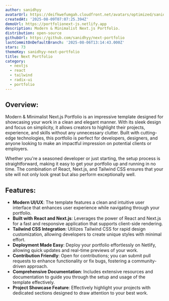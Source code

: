 ```yaml
---
author: sanidhyy
avatarUrl: https://deifkwefumgah.cloudfront.net/avatars/optimized/sanidhyy-next-portfolio-avatar-128.webp
createdAt: '2025-08-09T07:07:25.394Z'
demoUrl: https://portfolionext-js.netlify.app
description: Modern & Minimalist Next.js Portfolio.
distribution: open-source
githubUrl: https://github.com/sanidhyy/next-portfolio
lastCommitOnDefaultBranch: '2025-08-06T13:14:43.000Z'
stars: 73
themeKey: sanidhyy-next-portfolio
title: Next Portfolio
category:
  - nextjs
  - react
  - tailwind
  - radix-ui
  - portfolio
---
```

## Overview: 
Modern & Minimalist Next.js Portfolio is an impressive template designed for showcasing your work in a clean and elegant manner. With its sleek design and focus on simplicity, it allows creators to highlight their projects, experience, and skills without any unnecessary clutter. Built with cutting-edge technologies, this portfolio is perfect for developers, designers, and anyone looking to make an impactful impression on potential clients or employers.

Whether you're a seasoned developer or just starting, the setup process is straightforward, making it easy to get your portfolio up and running in no time. The combination of React, Next.js, and Tailwind CSS ensures that your site will not only look great but also perform exceptionally well.

## Features:
- **Modern UI/UX**: The template features a clean and intuitive user interface that enhances user experience while navigating through your portfolio.
- **Built with React and Next.js**: Leverages the power of React and Next.js for a fast and responsive application that supports client-side rendering.
- **Tailwind CSS Integration**: Utilizes Tailwind CSS for rapid design customization, allowing developers to create unique styles with minimal effort.
- **Deployment Made Easy**: Deploy your portfolio effortlessly on Netlify, allowing quick updates and real-time previews of your work.
- **Contribution Friendly**: Open for contributions; you can submit pull requests to enhance functionality or fix bugs, fostering a community-driven approach.
- **Comprehensive Documentation**: Includes extensive resources and documentation to guide you through the setup and usage of the template effectively.
- **Project Showcase Feature**: Effectively highlight your projects with dedicated sections designed to draw attention to your best work.